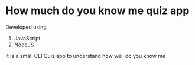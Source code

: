 # How much do you know me quiz app
Developed using
1. JavaScript
2. NodeJS

It is a small CLI Quiz app to understand how well do you know me